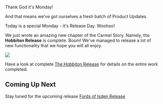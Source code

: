 Thank God it's Monday!

And that means we've got ourselves a fresh batch of Product Updates. 

Today is a special Monday - it's Release Day. Woohoo!

We just wrote an amazing new chapter of the Carmel Story. Namely, the **Hobbiton Release** is complete. Boom! We've managed to release a lot of new functionality that we hope you will all enjoy. 

![](https://i.imgur.com/B93E41X.png)

Have a look at complete [The Hobbiton Release](https://github.com/fluidtrends/carmel/milestone/25) for details on the entire work completed.

## Coming Up Next

Stay tuned for the upcoming release [Fords of Isden Release](https://github.com/fluidtrends/carmel/milestone/26)